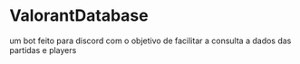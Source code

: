 # ValorantDatabase
um bot feito para discord com o objetivo de facilitar a consulta a dados das partidas e players
